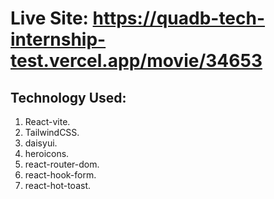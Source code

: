 # Live Site: https://quadb-tech-internship-test.vercel.app/movie/34653

## Technology Used:

1. React-vite.
2. TailwindCSS.
3. daisyui.
4. heroicons.
5. react-router-dom.
6. react-hook-form.
7. react-hot-toast.
